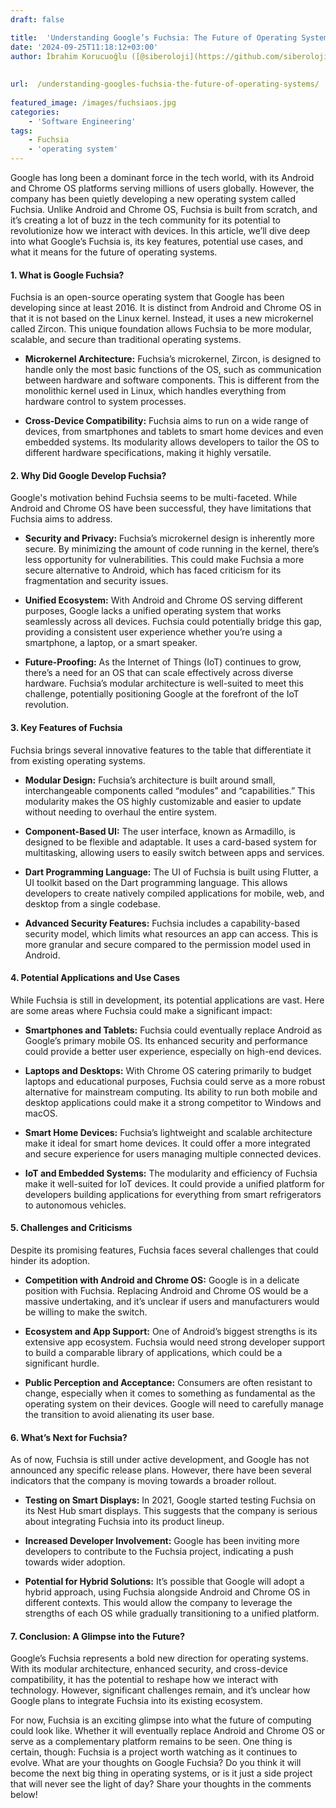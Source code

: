 ```yaml
---
draft: false

title:  'Understanding Google’s Fuchsia: The Future of Operating Systems?'
date: '2024-09-25T11:18:12+03:00'
author: İbrahim Korucuoğlu ([@siberoloji](https://github.com/siberoloji))
 
 
url:  /understanding-googles-fuchsia-the-future-of-operating-systems/
 
featured_image: /images/fuchsiaos.jpg
categories:
    - 'Software Engineering'
tags:
    - Fuchsia
    - 'operating system'
---
```

Google has long been a dominant force in the tech world, with its Android and Chrome OS platforms serving millions of users globally. However, the company has been quietly developing a new operating system called Fuchsia. Unlike Android and Chrome OS, Fuchsia is built from scratch, and it’s creating a lot of buzz in the tech community for its potential to revolutionize how we interact with devices. In this article, we’ll dive deep into what Google’s Fuchsia is, its key features, potential use cases, and what it means for the future of operating systems.
#### 1. **What is Google Fuchsia?**

Fuchsia is an open-source operating system that Google has been developing since at least 2016. It is distinct from Android and Chrome OS in that it is not based on the Linux kernel. Instead, it uses a new microkernel called Zircon. This unique foundation allows Fuchsia to be more modular, scalable, and secure than traditional operating systems.
* **Microkernel Architecture:** Fuchsia’s microkernel, Zircon, is designed to handle only the most basic functions of the OS, such as communication between hardware and software components. This is different from the monolithic kernel used in Linux, which handles everything from hardware control to system processes.

* **Cross-Device Compatibility:** Fuchsia aims to run on a wide range of devices, from smartphones and tablets to smart home devices and even embedded systems. Its modularity allows developers to tailor the OS to different hardware specifications, making it highly versatile.

#### 2. **Why Did Google Develop Fuchsia?**

Google's motivation behind Fuchsia seems to be multi-faceted. While Android and Chrome OS have been successful, they have limitations that Fuchsia aims to address.
* **Security and Privacy:** Fuchsia’s microkernel design is inherently more secure. By minimizing the amount of code running in the kernel, there’s less opportunity for vulnerabilities. This could make Fuchsia a more secure alternative to Android, which has faced criticism for its fragmentation and security issues.

* **Unified Ecosystem:** With Android and Chrome OS serving different purposes, Google lacks a unified operating system that works seamlessly across all devices. Fuchsia could potentially bridge this gap, providing a consistent user experience whether you’re using a smartphone, a laptop, or a smart speaker.

* **Future-Proofing:** As the Internet of Things (IoT) continues to grow, there’s a need for an OS that can scale effectively across diverse hardware. Fuchsia’s modular architecture is well-suited to meet this challenge, potentially positioning Google at the forefront of the IoT revolution.

#### 3. **Key Features of Fuchsia**

Fuchsia brings several innovative features to the table that differentiate it from existing operating systems.
* **Modular Design:** Fuchsia’s architecture is built around small, interchangeable components called “modules” and “capabilities.” This modularity makes the OS highly customizable and easier to update without needing to overhaul the entire system.

* **Component-Based UI:** The user interface, known as Armadillo, is designed to be flexible and adaptable. It uses a card-based system for multitasking, allowing users to easily switch between apps and services.

* **Dart Programming Language:** The UI of Fuchsia is built using Flutter, a UI toolkit based on the Dart programming language. This allows developers to create natively compiled applications for mobile, web, and desktop from a single codebase.

* **Advanced Security Features:** Fuchsia includes a capability-based security model, which limits what resources an app can access. This is more granular and secure compared to the permission model used in Android.

#### 4. **Potential Applications and Use Cases**

While Fuchsia is still in development, its potential applications are vast. Here are some areas where Fuchsia could make a significant impact:
* **Smartphones and Tablets:** Fuchsia could eventually replace Android as Google’s primary mobile OS. Its enhanced security and performance could provide a better user experience, especially on high-end devices.

* **Laptops and Desktops:** With Chrome OS catering primarily to budget laptops and educational purposes, Fuchsia could serve as a more robust alternative for mainstream computing. Its ability to run both mobile and desktop applications could make it a strong competitor to Windows and macOS.

* **Smart Home Devices:** Fuchsia’s lightweight and scalable architecture make it ideal for smart home devices. It could offer a more integrated and secure experience for users managing multiple connected devices.

* **IoT and Embedded Systems:** The modularity and efficiency of Fuchsia make it well-suited for IoT devices. It could provide a unified platform for developers building applications for everything from smart refrigerators to autonomous vehicles.

#### 5. **Challenges and Criticisms**

Despite its promising features, Fuchsia faces several challenges that could hinder its adoption.
* **Competition with Android and Chrome OS:** Google is in a delicate position with Fuchsia. Replacing Android and Chrome OS would be a massive undertaking, and it’s unclear if users and manufacturers would be willing to make the switch.

* **Ecosystem and App Support:** One of Android’s biggest strengths is its extensive app ecosystem. Fuchsia would need strong developer support to build a comparable library of applications, which could be a significant hurdle.

* **Public Perception and Acceptance:** Consumers are often resistant to change, especially when it comes to something as fundamental as the operating system on their devices. Google will need to carefully manage the transition to avoid alienating its user base.

#### 6. **What’s Next for Fuchsia?**

As of now, Fuchsia is still under active development, and Google has not announced any specific release plans. However, there have been several indicators that the company is moving towards a broader rollout.
* **Testing on Smart Displays:** In 2021, Google started testing Fuchsia on its Nest Hub smart displays. This suggests that the company is serious about integrating Fuchsia into its product lineup.

* **Increased Developer Involvement:** Google has been inviting more developers to contribute to the Fuchsia project, indicating a push towards wider adoption.

* **Potential for Hybrid Solutions:** It’s possible that Google will adopt a hybrid approach, using Fuchsia alongside Android and Chrome OS in different contexts. This would allow the company to leverage the strengths of each OS while gradually transitioning to a unified platform.

#### 7. **Conclusion: A Glimpse into the Future?**

Google’s Fuchsia represents a bold new direction for operating systems. With its modular architecture, enhanced security, and cross-device compatibility, it has the potential to reshape how we interact with technology. However, significant challenges remain, and it’s unclear how Google plans to integrate Fuchsia into its existing ecosystem.

For now, Fuchsia is an exciting glimpse into what the future of computing could look like. Whether it will eventually replace Android and Chrome OS or serve as a complementary platform remains to be seen. One thing is certain, though: Fuchsia is a project worth watching as it continues to evolve.
What are your thoughts on Google Fuchsia? Do you think it will become the next big thing in operating systems, or is it just a side project that will never see the light of day? Share your thoughts in the comments below!
